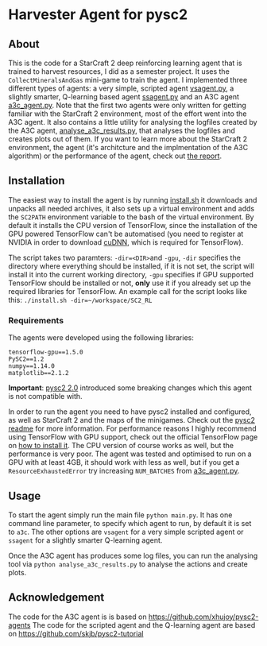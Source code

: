 # Harvester Agent for pysc2

## About

This is the code for a StarCraft 2 deep reinforcing learning agent that is trained to harvest resources, I did as a semester project. It uses the `CollectMineralsAndGas` mini-game to train the agent. I implemented three different types of agents: a very simple, scripted agent [vsagent.py](./vsagent.py), a slightly smarter, Q-learning based agent [ssagent.py](./ssagent.py) and an A3C agent [a3c_agent.py](./a3c_agent.py). Note that the first two agents were only written for getting familiar with the StarCraft 2 environment, most of the effort went into the A3C agent.
It also contains a little utility for analysing the logfiles created by the A3C agent, [analyse_a3c_results.py](./analyse_a3c_results.py), that analyses the logfiles and creates plots out of them.
If you want to learn more about the StarCraft 2 environment, the agent (it's architcture and the implmentation of the A3C algorithm) or the performance of the agent, check out [the report](./report/report.pdf).

## Installation
The easiest way to install the agent is by running [install.sh](./install.sh) it downloads and unpacks all needed archives, it also sets up a virtual environment and adds the `SC2PATH` environment variable to the bash of the virtual environment. By default it installs the CPU version of TensorFlow, since the installation of the GPU powered TensorFlow can't be automatised (you need to register at NVIDIA in order to download [cuDNN](https://developer.nvidia.com/cudnn), which is required for TensorFlow).

The script takes two paramters: `-dir=<DIR>`and `-gpu`, `-dir` specifies the directory where everything should be installed, if it is not set, the script will install it into the current working directory, `-gpu` specifies if GPU supported TensorFlow should be installed or not, **only** use it if you already set up the required libraries for TensorFlow. An example call for the script looks like this:
`./install.sh -dir=~/workspace/SC2_RL`

### Requirements
The agents were developed using the following libraries:
```
tensorflow-gpu==1.5.0
PySC2==1.2
numpy==1.14.0
matplotlib==2.1.2
```

**Important**: [pysc2 2.0](https://github.com/deepmind/pysc2/releases/tag/v2.0) introduced some breaking changes which this agent is not compatible with.

In order to run the agent you need to have pysc2 installed and configured, as well as StarCraft 2 and the maps of the minigames. Check out the [pysc2 readme](https://github.com/deepmind/pysc2/blob/master/README.md) for more information.
For performance reasons I highly recommend using TensorFlow with GPU support, check out the official TensorFlow page on [how to install it](https://www.tensorflow.org/install/install_linux). The CPU version of course works as well, but the performance is very poor. The agent was tested and optimised to run on a GPU with at least 4GB, it should work with less as well, but if you get a `ResourceExhaustedError` try increasing `NUM_BATCHES` from [a3c_agent.py](./a3c_agent.py).

## Usage
To start the agent simply run the main file `python main.py`. It has one command line parameter, to specify which agent to run, by default it is set to `a3c`. The other options are `vsagent` for a very simple scripted agent or `ssagent` for a slightly smarter Q-learning agent.

Once the A3C agent has produces some log files, you can run the analysing tool via `python analyse_a3c_results.py` to analyse the actions and create plots.

## Acknowledgement
The code for the A3C agent is is based on https://github.com/xhujoy/pysc2-agents
The code for the scripted agent and the Q-learning agent are based on https://github.com/skjb/pysc2-tutorial
